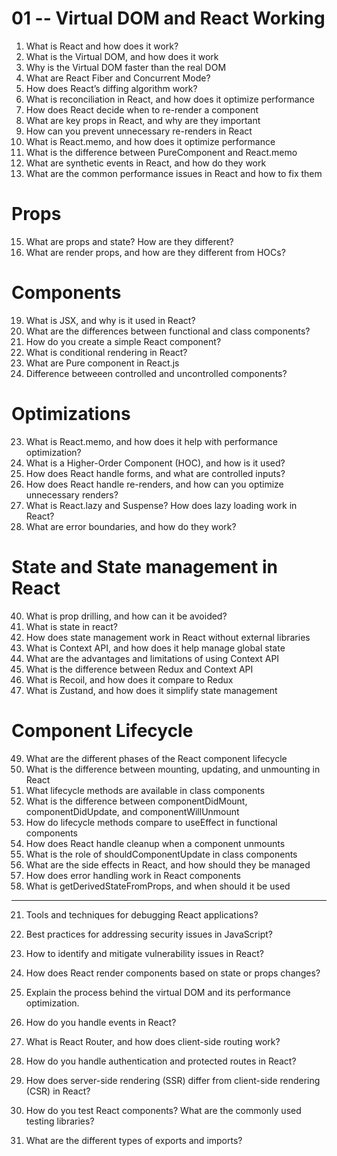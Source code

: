 # 01 -- Virtual DOM and React Working

1. What is React and how does it work?
2. What is the Virtual DOM, and how does it work
3. Why is the Virtual DOM faster than the real DOM
4. What are React Fiber and Concurrent Mode?
5. How does React’s diffing algorithm work?
6. What is reconciliation in React, and how does it optimize performance
7. How does React decide when to re-render a component
8. What are key props in React, and why are they important
9. How can you prevent unnecessary re-renders in React
10. What is React.memo, and how does it optimize performance
11. What is the difference between PureComponent and React.memo
12. What are synthetic events in React, and how do they work
13. What are the common performance issues in React and how to fix them

# Props

15. What are props and state? How are they different?
16. What are render props, and how are they different from HOCs?



# Components

19. What is JSX, and why is it used in React?
20. What are the differences between functional and class components?
21. How do you create a simple React component?
22. What is conditional rendering in React?
23. What are Pure component in React.js
24. Difference betweeen controlled and uncontrolled components?

# Optimizations

23. What is React.memo, and how does it help with performance optimization?
24. What is a Higher-Order Component (HOC), and how is it used?
25. How does React handle forms, and what are controlled inputs?
26. How does React handle re-renders, and how can you optimize unnecessary renders?
27. What is React.lazy and Suspense? How does lazy loading work in React?
28. What are error boundaries, and how do they work?



# State and State management in React

40. What is prop drilling, and how can it be avoided?
41. What is state in react?
43. How does state management work in React without external libraries
44. What is Context API, and how does it help manage global state
45. What are the advantages and limitations of using Context API
46. What is the difference between Redux and Context API
47. What is Recoil, and how does it compare to Redux
48. What is Zustand, and how does it simplify state management

# Component Lifecycle

49. What are the different phases of the React component lifecycle
50. What is the difference between mounting, updating, and unmounting in React
51. What lifecycle methods are available in class components
52. What is the difference between componentDidMount, componentDidUpdate, and componentWillUnmount
53. How do lifecycle methods compare to useEffect in functional components
54. How does React handle cleanup when a component unmounts
55. What is the role of shouldComponentUpdate in class components
56. What are the side effects in React, and how should they be managed
57. How does error handling work in React components
58. What is getDerivedStateFromProps, and when should it be used

---

21. Tools and techniques for debugging React applications?
22. Best practices for addressing security issues in JavaScript?
23. How to identify and mitigate vulnerability issues in React?
24. How does React render components based on state or props changes?
25. Explain the process behind the virtual DOM and its performance optimization.
26. How do you handle events in React?

27. What is React Router, and how does client-side routing work?

28. How do you handle authentication and protected routes in React?
29. How does server-side rendering (SSR) differ from client-side rendering (CSR) in React?
30. How do you test React components? What are the commonly used testing libraries?

31. What are the different types of exports and imports?
